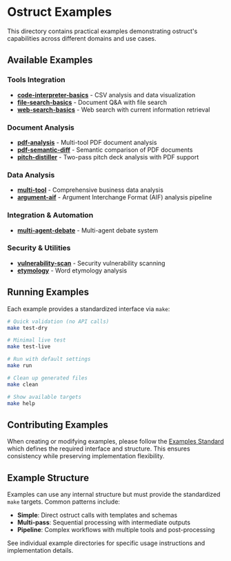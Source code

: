 # Ostruct Examples

This directory contains practical examples demonstrating ostruct's capabilities across different domains and use cases.

## Available Examples

### Tools Integration

- **[code-interpreter-basics](tools/code-interpreter-basics/)** - CSV analysis and data visualization
- **[file-search-basics](tools/file-search-basics/)** - Document Q&A with file search
- **[web-search-basics](tools/web-search-basics/)** - Web search with current information retrieval

### Document Analysis

- **[pdf-analysis](analysis/document/pdf-analysis/)** - Multi-tool PDF document analysis
- **[pdf-semantic-diff](analysis/document/pdf-semantic-diff/)** - Semantic comparison of PDF documents
- **[pitch-distiller](analysis/document/pitch-distiller/)** - Two-pass pitch deck analysis with PDF support

### Data Analysis

- **[multi-tool](analysis/data/multi-tool/)** - Comprehensive business data analysis
- **[argument-aif](analysis/argument-aif/)** - Argument Interchange Format (AIF) analysis pipeline

### Integration & Automation

- **[multi-agent-debate](integration/multi-agent-debate/)** - Multi-agent debate system

### Security & Utilities

- **[vulnerability-scan](security/vulnerability-scan/)** - Security vulnerability scanning
- **[etymology](utilities/etymology/)** - Word etymology analysis

## Running Examples

Each example provides a standardized interface via `make`:

```bash
# Quick validation (no API calls)
make test-dry

# Minimal live test
make test-live

# Run with default settings
make run

# Clean up generated files
make clean

# Show available targets
make help
```

## Contributing Examples

When creating or modifying examples, please follow the [Examples Standard](../docs/source/contribute/examples_standard.rst) which defines the required interface and structure. This ensures consistency while preserving implementation flexibility.

## Example Structure

Examples can use any internal structure but must provide the standardized `make` targets. Common patterns include:

- **Simple**: Direct ostruct calls with templates and schemas
- **Multi-pass**: Sequential processing with intermediate outputs
- **Pipeline**: Complex workflows with multiple tools and post-processing

See individual example directories for specific usage instructions and implementation details.
